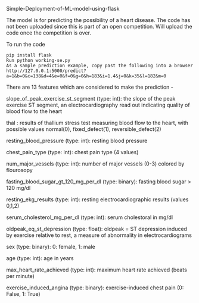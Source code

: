 
Simple-Deployment-of-ML-model-using-flask

The model is for predicting the possibility of a heart disease. The code has not been uploaded since this is part of an open competition. Will upload the code once the competition is over.

To run the code

    pip install flask
    Run python working-se.py
    As a sample prediction example, copy past the following into a browser http://127.0.0.1:5000/predict?a=1&b=0&c=138&d=4&e=0&f=0&g=0&h=183&i=1.4&j=0&k=35&l=182&m=0

There are 13 features which are considered to make the prediction -

slope_of_peak_exercise_st_segment (type: int): the slope of the peak exercise ST segment, an electrocardiography read out indicating quality of blood flow to the heart

thal : results of thallium stress test measuring blood flow to the heart, with possible values normal(0), fixed_defect(1), reversible_defect(2)

resting_blood_pressure (type: int): resting blood pressure

chest_pain_type (type: int): chest pain type (4 values)

num_major_vessels (type: int): number of major vessels (0-3) colored by flourosopy

fasting_blood_sugar_gt_120_mg_per_dl (type: binary): fasting blood sugar > 120 mg/dl

resting_ekg_results (type: int): resting electrocardiographic results (values 0,1,2)

serum_cholesterol_mg_per_dl (type: int): serum cholestoral in mg/dl

oldpeak_eq_st_depression (type: float): oldpeak = ST depression induced by exercise relative to rest, a measure of abnormality in electrocardiograms

sex (type: binary): 0: female, 1: male

age (type: int): age in years

max_heart_rate_achieved (type: int): maximum heart rate achieved (beats per minute)

exercise_induced_angina (type: binary): exercise-induced chest pain (0: False, 1: True)


